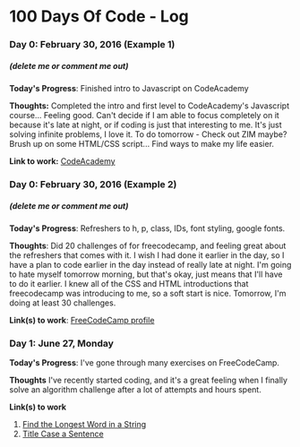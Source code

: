 # 100 Days Of Code - Log

### Day 0: February 30, 2016 (Example 1)
##### (delete me or comment me out)

**Today's Progress**: Finished intro to Javascript on CodeAcademy

**Thoughts:** Completed the intro and first level to CodeAcademy's Javascript course... Feeling good. Can't decide if I am able to focus completely on it because it's late at night, or if coding is just that interesting to me. It's just solving infinite problems, I love it. To do tomorrow - Check out ZIM maybe? Brush up on some HTML/CSS script... Find ways to make my life easier.

**Link to work:** [CodeAcademy](http://www.codeacademy.com)

### Day 0: February 30, 2016 (Example 2)
##### (delete me or comment me out)

**Today's Progress**: Refreshers to h, p, class, IDs, font styling, google fonts.

**Thoughts**: Did 20 challenges of for freecodecamp, and feeling great about the refreshers that comes with it. I wish I had done it earlier in the day, so I have a plan to code earlier in the day instead of really late at night. I'm going to hate myself tomorrow morning, but that's okay, just means that I'll have to do it earlier. I knew all of the CSS and HTML introductions that freecodecamp was introducing to me, so a soft start is nice. Tomorrow, I'm doing at least 30 challenges.

**Link(s) to work**: [FreeCodeCamp profile](https://www.freecodecamp.org/meldork)


### Day 1: June 27, Monday

**Today's Progress**: I've gone through many exercises on FreeCodeCamp.

**Thoughts** I've recently started coding, and it's a great feeling when I finally solve an algorithm challenge after a lot of attempts and hours spent.

**Link(s) to work**
1. [Find the Longest Word in a String](https://www.freecodecamp.com/challenges/find-the-longest-word-in-a-string)
2. [Title Case a Sentence](https://www.freecodecamp.com/challenges/title-case-a-sentence)
